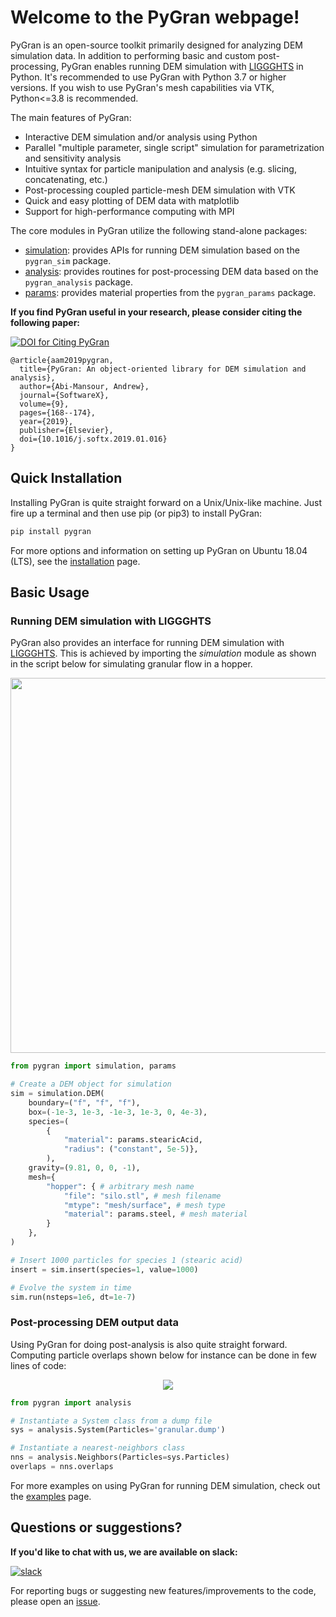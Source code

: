 # Welcome to the PyGran webpage!

PyGran is an open-source toolkit primarily designed for analyzing DEM simulation data. In addition to performing basic and custom post-processing, PyGran enables running DEM simulation with [LIGGGHTS](https://www.cfdem.com/liggghtsr-open-source-discrete-element-method-particle-simulation-code) in Python. It's recommended to use PyGran with Python 3.7 or higher versions. If you wish to use PyGran's mesh capabilities via VTK, Python<=3.8 is recommended.

The main features of PyGran:

- Interactive DEM simulation and/or analysis using Python 
- Parallel "multiple parameter, single script" simulation for parametrization and sensitivity analysis
- Intuitive syntax for particle manipulation and analysis (e.g. slicing, concatenating, etc.)
- Post-processing coupled particle-mesh DEM simulation with VTK
- Quick and easy plotting of DEM data with matplotlib
- Support for high-performance computing with MPI

The core modules in PyGran utilize the following stand-alone packages:

- [simulation](https://github.com/Andrew-AbiMansour/PyGranSim): provides APIs for running DEM simulation based on the `pygran_sim` package.
- [analysis](https://github.com/Andrew-AbiMansour/PyGranAnalysis): provides routines for post-processing DEM data based on the `pygran_analysis` package.
- [params](https://github.com/Andrew-AbiMansour/PyGranParams): provides material properties from the `pygran_params` package.

**If you find PyGran useful in your research, please consider citing the following paper:**

[![DOI for Citing PyGran](https://img.shields.io/badge/DOI-10.1016%2Fels.jsoftx.5b00056-blue.svg)](https://doi.org/10.1016/j.softx.2019.01.016)

```
@article{aam2019pygran,
  title={PyGran: An object-oriented library for DEM simulation and analysis},
  author={Abi-Mansour, Andrew},
  journal={SoftwareX},
  volume={9},
  pages={168--174},
  year={2019},
  publisher={Elsevier},
  doi={10.1016/j.softx.2019.01.016}
}
```

## Quick Installation
Installing PyGran is quite straight forward on a Unix/Unix-like machine. Just fire up a terminal and then use pip (or pip3) to install PyGran:
```bash
pip install pygran
```
For more options and information on setting up PyGran on Ubuntu 18.04 (LTS), see the [installation](docs/introduction.html#installation-example-ubuntu-18-04-lts) page.

## Basic Usage
### Running DEM simulation with LIGGGHTS

PyGran also provides an interface for running DEM simulation with [LIGGGHTS](https://www.cfdem.com/liggghtsr-open-source-discrete-element-method-particle-simulation-code). This is achieved by importing the <i>simulation</i> module as shown in the script below for simulating granular flow in a hopper.

<p style="text-align:center;"><img src="images/hopper.png" width="600"></p>

```python
from pygran import simulation, params

# Create a DEM object for simulation
sim = simulation.DEM(
    boundary=("f", "f", "f"),
    box=(-1e-3, 1e-3, -1e-3, 1e-3, 0, 4e-3),
    species=(
        {
            "material": params.stearicAcid, 
            "radius": ("constant", 5e-5)},
        ),
    gravity=(9.81, 0, 0, -1),
    mesh={
        "hopper": { # arbitrary mesh name
            "file": "silo.stl", # mesh filename
            "mtype": "mesh/surface", # mesh type
            "material": params.steel, # mesh material
        }
    },
)

# Insert 1000 particles for species 1 (stearic acid)
insert = sim.insert(species=1, value=1000)

# Evolve the system in time
sim.run(nsteps=1e6, dt=1e-7)
```

### Post-processing DEM output data
Using PyGran for doing post-analysis is also quite straight forward. Computing particle overlaps shown below for instance can be done in few lines of code:

<p style="text-align:center;"><img src="images/overlap-hist.png"></p>

```python
from pygran import analysis

# Instantiate a System class from a dump file
sys = analysis.System(Particles='granular.dump')

# Instantiate a nearest-neighbors class
nns = analysis.Neighbors(Particles=sys.Particles)
overlaps = nns.overlaps
```
For more examples on using PyGran for running DEM simulation, check out the <a href="http://andrew-abimansour.github.io/PyGran/examples/examples.html">examples</a> page.

## Questions or suggestions?

**If you'd like to chat with us, we are available on slack:**

[![slack](https://img.shields.io/badge/chat-on_slack-808493.svg?longCache=true&style=flat&logo=slack)](https://levnon.slack.com/archives/CPSTMBVTR)

For reporting bugs or suggesting new features/improvements to the code, please open an [issue](https://github.com/andrew-abimansour/PyGran/issues).
